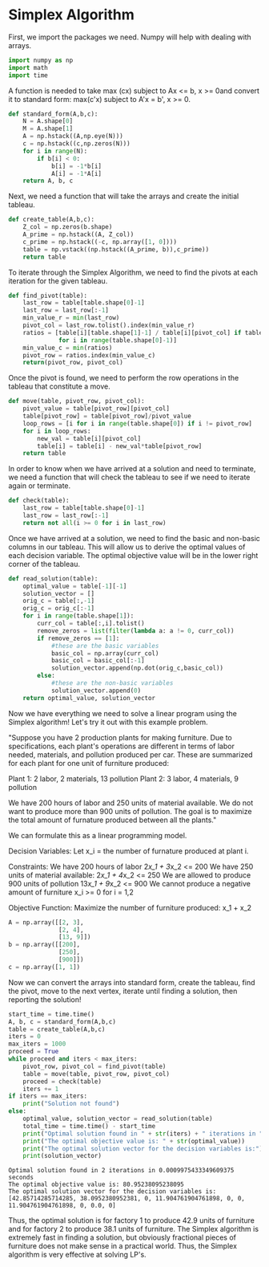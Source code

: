 # Simplex Algorithm

First, we import the packages we need.  Numpy will help with dealing with arrays.


```python
import numpy as np
import math
import time
```

A function is needed to take max (cx) subject to Ax <= b, x >= 0and convert it to standard form: max(c'x) subject to A'x = b', x >= 0. 


```python
def standard_form(A,b,c):
    N = A.shape[0]
    M = A.shape[1]
    A = np.hstack((A,np.eye(N)))
    c = np.hstack((c,np.zeros(N)))
    for i in range(N):
        if b[i] < 0:
            b[i] = -1*b[i]
            A[i] = -1*A[i]
    return A, b, c
```

Next, we need a function that will take the arrays and create the initial tableau.


```python
def create_table(A,b,c):
    Z_col = np.zeros(b.shape)
    A_prime = np.hstack((A, Z_col))
    c_prime = np.hstack((-c, np.array([1, 0])))
    table = np.vstack((np.hstack((A_prime, b)),c_prime))
    return table
```

To iterate through the Simplex Algorithm, we need to find the pivots at each iteration for the given tableau.


```python
def find_pivot(table):
    last_row = table[table.shape[0]-1]
    last_row = last_row[:-1]
    min_value_r = min(last_row)
    pivot_col = last_row.tolist().index(min_value_r)
    ratios = [table[i][table.shape[1]-1] / table[i][pivot_col] if table[i][pivot_col] != 0 else math.inf 
              for i in range(table.shape[0]-1)]
    min_value_c = min(ratios)
    pivot_row = ratios.index(min_value_c)
    return(pivot_row, pivot_col)
```

Once the pivot is found, we need to perform the row operations in the tableau that constitute a move.


```python
def move(table, pivot_row, pivot_col):
    pivot_value = table[pivot_row][pivot_col]
    table[pivot_row] = table[pivot_row]/pivot_value
    loop_rows = [i for i in range(table.shape[0]) if i != pivot_row]
    for i in loop_rows:
        new_val = table[i][pivot_col]
        table[i] = table[i] - new_val*table[pivot_row]
    return table
```

In order to know when we have arrived at a solution and need to terminate, we need a function that will check the tableau to see if we need to iterate again or terminate.


```python
def check(table):
    last_row = table[table.shape[0]-1]
    last_row = last_row[:-1]
    return not all(i >= 0 for i in last_row)
```

Once we have arrived at a solution, we need to find the basic and non-basic columns in our tableau.  This will allow us to derive the optimal values of each decision variable.  The optimal objective value will be in the lower right corner of the tableau.


```python
def read_solution(table):
    optimal_value = table[-1][-1]
    solution_vector = []
    orig_c = table[:,-1]
    orig_c = orig_c[:-1]
    for i in range(table.shape[1]):
        curr_col = table[:,i].tolist()
        remove_zeros = list(filter(lambda a: a != 0, curr_col))
        if remove_zeros == [1]:
            #these are the basic variables
            basic_col = np.array(curr_col)
            basic_col = basic_col[:-1]
            solution_vector.append(np.dot(orig_c,basic_col))
        else:
            #these are the non-basic variables
            solution_vector.append(0)
    return optimal_value, solution_vector
```

Now we have everything we need to solve a linear program using the Simplex algorithm! Let's try it out with this example problem.

"Suppose you have 2 production plants for making furniture. Due to specifications, each plant's operations are different in terms of labor needed, materials, and pollution produced per car.  These are summarized for each plant for one unit of furniture produced:

Plant 1: 2 labor, 2 materials, 13 pollution
Plant 2: 3 labor, 4 materials, 9 pollution

We have 200 hours of labor and 250 units of material available. We do not want to produce more than 900 units of pollution.  The goal is to maximize the total amount of furnature produced between all the plants."

We can formulate this as a linear programming model.  

Decision Variables:
Let x_i = the number of furnature produced at plant i.

Constraints:
We have 200 hours of labor
2*x_1 + 3*x_2 <= 200
We have 250 units of material available:
2*x_1 + 4*x_2 <= 250
We are allowed to produce 900 units of pollution
13*x_1 + 9*x_2 <= 900
We cannot produce a negative amount of furniture
x_i >= 0 for i = 1,2

Objective Function:
Maximize the number of furniture produced:
x_1 + x_2 


```python
A = np.array([[2, 3],
              [2, 4],
              [13, 9]])
b = np.array([[200],
              [250],
              [900]])
c = np.array([1, 1])
```

Now we can convert the arrays into standard form, create the tableau, find the pivot, move to the next vertex, iterate until finding a solution, then reporting the solution!


```python
start_time = time.time()
A, b, c = standard_form(A,b,c)
table = create_table(A,b,c)
iters = 0
max_iters = 1000
proceed = True
while proceed and iters < max_iters:
    pivot_row, pivot_col = find_pivot(table)
    table = move(table, pivot_row, pivot_col)
    proceed = check(table)
    iters += 1
if iters == max_iters:
    print("Solution not found")
else:
    optimal_value, solution_vector = read_solution(table)
    total_time = time.time() - start_time
    print("Optimal solution found in " + str(iters) + " iterations in " + str(total_time) + " seconds")
    print("The optimal objective value is: " + str(optimal_value))
    print("The optimal solution vector for the decision variables is:")
    print(solution_vector)
```

    Optimal solution found in 2 iterations in 0.0009975433349609375 seconds
    The optimal objective value is: 80.95238095238095
    The optimal solution vector for the decision variables is:
    [42.85714285714285, 38.0952380952381, 0, 11.904761904761898, 0, 0, 11.904761904761898, 0, 0.0, 0]
    

Thus, the optimal solution is for factory 1 to produce 42.9 units of furniture and for factory 2 to produce 38.1 units of furniture.  The Simplex algorithm is extremely fast in finding a solution, but obviously fractional pieces of furniture does not make sense in a practical world.  Thus, the Simplex algorithm is very effective at solving LP's.
